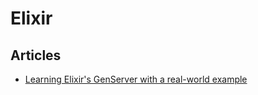 # Elixir

## Articles

- [Learning Elixir's GenServer with a real-world example](https://papercups.io/blog/genserver)

